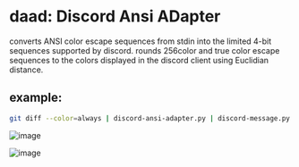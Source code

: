 # daad: Discord Ansi ADapter

converts ANSI color escape sequences from stdin into the limited 4-bit sequences supported by discord.
rounds 256color and true color escape sequences to the colors displayed in the discord client using Euclidian distance.

## example:

```sh
git diff --color=always | discord-ansi-adapter.py | discord-message.py
```

![image](https://github.com/user-attachments/assets/adca74d9-9125-47f9-9b7a-be4aad53ea93)


![image](https://github.com/user-attachments/assets/941d3594-b8a0-4f0f-9944-02e70b4b209c)

